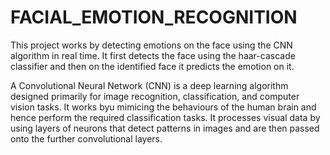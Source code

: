 # FACIAL_EMOTION_RECOGNITION
This project works by detecting emotions on the face using the CNN algorithm in real time. It first detects the face using the haar-cascade classifier and then on the identified face it predicts the emotion on it.

A Convolutional Neural Network (CNN) is a deep learning algorithm designed primarily for image recognition, classification, and computer vision tasks. It works byu mimicing the behaviours of the human brain and hence perform the required classification tasks. It processes visual data by using layers of neurons that detect patterns in images and are then passed onto the further convolutional layers.
